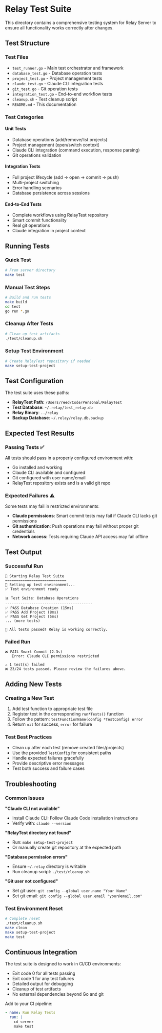 # Relay Test Suite

This directory contains a comprehensive testing system for Relay Server to ensure all functionality works correctly after changes.

## Test Structure

### Test Files
- `test_runner.go` - Main test orchestrator and framework
- `database_test.go` - Database operation tests
- `project_test.go` - Project management tests  
- `claude_test.go` - Claude CLI integration tests
- `git_test.go` - Git operation tests
- `integration_test.go` - End-to-end workflow tests
- `cleanup.sh` - Test cleanup script
- `README.md` - This documentation

### Test Categories

#### Unit Tests
- Database operations (add/remove/list projects)
- Project management (open/switch context)
- Claude CLI integration (command execution, response parsing)
- Git operations validation

#### Integration Tests
- Full project lifecycle (add → open → commit → push)
- Multi-project switching
- Error handling scenarios
- Database persistence across sessions

#### End-to-End Tests
- Complete workflows using RelayTest repository
- Smart commit functionality
- Real git operations
- Claude integration in project context

## Running Tests

### Quick Test
```bash
# From server directory
make test
```

### Manual Test Steps
```bash
# Build and run tests
make build
cd test
go run *.go
```

### Cleanup After Tests
```bash
# Clean up test artifacts
./test/cleanup.sh
```

### Setup Test Environment
```bash
# Create RelayTest repository if needed
make setup-test-project
```

## Test Configuration

The test suite uses these paths:
- **RelayTest Path**: `/Users/reed/Code/Personal/RelayTest`
- **Test Database**: `~/.relay/test_relay.db`
- **Relay Binary**: `../relay`
- **Backup Database**: `~/.relay/relay.db.backup`

## Expected Test Results

### Passing Tests ✅
All tests should pass in a properly configured environment with:
- Go installed and working
- Claude CLI available and configured
- Git configured with user name/email
- RelayTest repository exists and is a valid git repo

### Expected Failures ⚠️
Some tests may fail in restricted environments:
- **Claude permissions**: Smart commit tests may fail if Claude CLI lacks git permissions
- **Git authentication**: Push operations may fail without proper git credentials
- **Network access**: Tests requiring Claude API access may fail offline

## Test Output

### Successful Run
```
🚀 Starting Relay Test Suite
============================
🔧 Setting up test environment...
✅ Test environment ready

📊 Test Suite: Database Operations
----------------------------------------
✅ PASS Database Creation (15ms)
✅ PASS Add Project (8ms)
✅ PASS Get Project (5ms)
... (more tests)

🎉 All tests passed! Relay is working correctly.
```

### Failed Run
```
❌ FAIL Smart Commit (2.3s)
   Error: Claude CLI permissions restricted

⚠️ 1 test(s) failed
❌ 23/24 tests passed. Please review the failures above.
```

## Adding New Tests

### Creating a New Test
1. Add test function to appropriate test file
2. Register test in the corresponding `run*Tests()` function
3. Follow the pattern: `testFunctionName(config *TestConfig) error`
4. Return `nil` for success, `error` for failure

### Test Best Practices
- Clean up after each test (remove created files/projects)
- Use the provided `TestConfig` for consistent paths
- Handle expected failures gracefully
- Provide descriptive error messages
- Test both success and failure cases

## Troubleshooting

### Common Issues

**"Claude CLI not available"**
- Install Claude CLI: Follow Claude Code installation instructions
- Verify with: `claude --version`

**"RelayTest directory not found"**
- Run: `make setup-test-project`
- Or manually create git repository at the expected path

**"Database permission errors"**
- Ensure `~/.relay` directory is writable
- Run cleanup script: `./test/cleanup.sh`

**"Git user not configured"**
- Set git user: `git config --global user.name "Your Name"`
- Set git email: `git config --global user.email "your@email.com"`

### Test Environment Reset
```bash
# Complete reset
./test/cleanup.sh
make clean
make setup-test-project
make test
```

## Continuous Integration

The test suite is designed to work in CI/CD environments:
- Exit code 0 for all tests passing
- Exit code 1 for any test failures
- Detailed output for debugging
- Cleanup of test artifacts
- No external dependencies beyond Go and git

Add to your CI pipeline:
```yaml
- name: Run Relay Tests
  run: |
    cd server
    make test
```